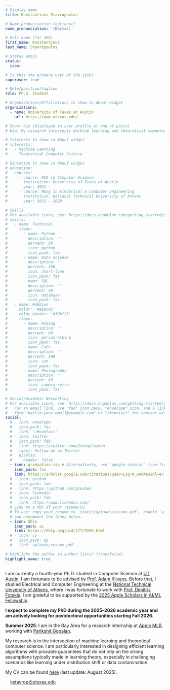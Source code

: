 ```yaml
---
# Display name
title: Konstantinos Stavropoulos

# Name pronunciation (optional)
name_pronunciation: '(Kostas)'

# Full name (for SEO)
first_name: Konstantinos
last_name: Stavropoulos

# Status emoji
status:
  icon:

# Is this the primary user of the site?
superuser: true

# Role/position/tagline
role: Ph.D. Student

# Organizations/Affiliations to show in About widget
organizations:
  - name: University of Texas at Austin
    url: https://www.utexas.edu/

# Short bio (displayed in user profile at end of posts)
# bio: My research intersects machine learning and theoretical computer science.

# Interests to show in About widget
# interests:
#   - Machine Learning
#   - Theoretical Computer Science

# Education to show in About widget
# education:
#   courses:
#     - course: PhD in Computer Science
#       institution: University of Texas at Austin
#       year: 2021 -
#     - course: MEng in Electrical & Computer Engineering
#       institution: National Technical University of Athens
#       year: 2015 - 2020

# Skills
# For available icons, see: https://docs.hugoblox.com/getting-started/page-builder/#icons
# skills:
#   - name: Technical
#     items:
#       - name: Python
#         description: ''
#         percent: 80
#         icon: python
#         icon_pack: fab
#       - name: Data Science
#         description: ''
#         percent: 100
#         icon: chart-line
#         icon_pack: fas
#       - name: SQL
#         description: ''
#         percent: 40
#         icon: database
#         icon_pack: fas
#   - name: Hobbies
#     color: '#eeac02'
#     color_border: '#f0bf23'
#     items:
#       - name: Hiking
#         description: ''
#         percent: 60
#         icon: person-hiking
#         icon_pack: fas
#       - name: Cats
#         description: ''
#         percent: 100
#         icon: cat
#         icon_pack: fas
#       - name: Photography
#         description: ''
#         percent: 80
#         icon: camera-retro
#         icon_pack: fas

# Social/Academic Networking
# For available icons, see: https://docs.hugoblox.com/getting-started/page-builder/#icons
#   For an email link, use "fas" icon pack, "envelope" icon, and a link in the
#   form "mailto:your-email@example.com" or "/#contact" for contact widget.
social:
  # - icon: envelope
  #   icon_pack: fas
  #   link: '/#contact'
  # - icon: twitter
  #   icon_pack: fab
  #   link: https://twitter.com/GeorgeCushen
  #   label: Follow me on Twitter
  #   display:
  #     header: false
  - icon: graduation-cap # Alternatively, use `google-scholar` icon from `ai` icon pack
    icon_pack: fas
    link: https://scholar.google.com/citations?user=Lsq-N_wAAAAJ&hl=en
  # - icon: github
  #   icon_pack: fab
  #   link: https://github.com/gcushen
  # - icon: linkedin
  #   icon_pack: fab
  #   link: https://www.linkedin.com/
  # Link to a PDF of your resume/CV.
  # To use: copy your resume to `static/uploads/resume.pdf`, enable `ai` icons in `params.yaml`,
  # and uncomment the lines below.
  - icon: dblp
    icon_pack: ai
    link: https://dblp.org/pid/277/9209.html
  # - icon: cv
  #   icon_pack: ai
  #   link: uploads/resume.pdf

# Highlight the author in author lists? (true/false)
highlight_name: true
---
```


I am currently a fourth-year Ph.D. student in Computer Science at [UT Austin](https://www.utexas.edu/). I am fortunate to be advised by [Prof. Adam Klivans](https://www.cs.utexas.edu/~klivans/). Before that, I studied Electrical and Computer Engineering at the [National Technical University of Athens](https://www.ntua.gr/en/), where I was fortunate to work with [Prof. Dimitris Fotakis](http://www.softlab.ntua.gr/~fotakis/). I am grateful to be supported by the [2025 Apple Scholars in AI/ML Fellowship](https://machinelearning.apple.com/updates/apple-scholars-aiml-2025).

**I expect to complete my PhD during the 2025–2026 academic year and am actively looking for postdoctoral opportunities starting Fall 2026.**

**Summer 2025**: I am in the Bay Area for a research internship at [Apple MLR](https://machinelearning.apple.com), working with [Parikshit Gopalan](https://parikg.github.io).

My research is in the intersection of machine learning and theoretical computer science. I am particularly interested in designing efficient learning algorithms with provable guarantees that do not rely on the strong assumptions typically made in learning theory, especially in challenging scenarios like learning under distribution shift or data contamination.

My CV can be found <a href="uploads/resume.pdf" target="_blank">here</a> (last update: August 2025).

<span style="font-size:22px;"><i class="fa-solid fa-envelope"></i></span>&nbsp;&nbsp;&nbsp; [kstavrop@utexas.edu](mailto:kstavrop@utexas.edu) 

